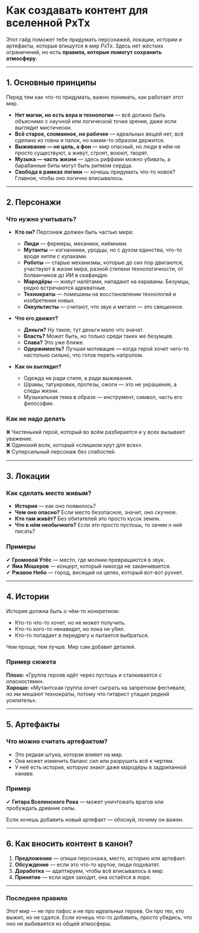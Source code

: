 # **Как создавать контент для вселенной РхТх**

Этот гайд поможет тебе придумать персонажей, локации, истории и артефакты, которые впишутся в мир РхТх. Здесь нет жёстких ограничений, но есть **правила, которые помогут сохранить атмосферу**.

---

## **1. Основные принципы**

Перед тем как что-то придумать, важно понимать, как работает этот мир.

- **Нет магии, но есть вера и технологии** — всё должно быть объяснимо с научной или логической точки зрения, даже если выглядит мистически.
- **Всё старое, сломанное, но рабочее** — идеальных вещей нет, всё сделано из говна и палок, но каким-то образом держится.
- **Выживание — не цель, а фон** — мир опасный, но люди в нём не просто существуют, а живут, строят, воюют, творят.
- **Музыка — часть жизни** — здесь риффами можно убивать, а барабанные биты могут быть ритмом сердца.
- **Свобода в рамках логики** — хочешь придумать что-то новое? Главное, чтобы оно логично вписывалось.

---

## **2. Персонажи**

### **Что нужно учитывать?**

- **Кто он?** Персонаж должен быть частью мира:
    
    - **Люди** — фермеры, механики, наёмники.
    - **Мутанты** — изгнанники, уродцы, но с духом единства, что-то вроде хиппи с кулаками.
    - **Роботы** — старые механизмы, которые до сих пор двигаются, участвуют в жизни мира, разной степени технологичности, от болванчиков до ИИ в скафандре.
    - **Мародёры** — живут налётами, нападают на караваны. Безумцы, редко встречаются адекватные.
    - **Технократы** — помешаны на восстановлении технологий и изобретении новых.
    - **Оккультисты** — считают, что звук и металл — это священное.
- **Что его движет?**
    
    - **Деньги?** Ну такое, тут деньги мало что значат.
    - **Власть?** Может быть, но только среди таких же безумцев.
    - **Слава?** Это уже ближе.
    - **Одержимость?** Лучшая мотивация — когда герой хочет чего-то настолько сильно, что готов переть напролом.
- **Как он выглядит?**
    
    - Одежда не ради стиля, а ради выживания.
    - Шрамы, татуировки, протезы, ожоги — это не украшения, а следы жизни.
    - Музыкальная тема в образе — инструмент, символ, часть его философии.

### **Как не надо делать**

❌ Чистенький герой, который во всём разбирается и у всех вызывает уважение.  
❌ Одинокий волк, который «слишком крут для всех».  
❌ Суперсильный персонаж без слабостей.

---

## **3. Локации**

### **Как сделать место живым?**

- **История** — как оно появилось?
- **Чем оно опасно?** Если место безопасное, значит, оно скучное.
- **Кто там живёт?** Без обитателей это просто кусок земли.
- **Что в нём необычного?** Если это просто пустошь, то зачем о ней писать?

### **Примеры**

✔ **Громовой Утёс** — место, где молнии превращаются в звук.  
✔ **Яма Мошеров** — концерт, который никогда не заканчивается.  
✔ **Ржавое Небо** — город, висящий на цепях, который вот-вот рухнет.

---

## **4. Истории**

История должна быть о чём-то конкретном:

- Кто-то что-то хочет, но не может получить.
- Кто-то кого-то ненавидит, но пока не убил.
- Кто-то попадает в передрягу и пытается выбраться.

Чем проще, тем лучше. Мир сам добавит деталей.

### **Пример сюжета**

**Плохо:** «Группа героев идёт через пустошь и сталкивается с опасностями».  
**Хорошо:** «Мутантская группа хочет сыграть на запретном фестивале, но им мешают технократы, потому что гитарист утащил редкий усилитель».

---

## **5. Артефакты**

### **Что можно считать артефактом?**

- Это редкая штука, которая влияет на мир.
- Она может изменить баланс сил или разрушить всё к чертям.
- У неё есть история, которую знают даже мародёры в задрипанной канаве.

### **Пример**

✔ **Гитара Вселенского Рока** — может уничтожать врагов или пробуждать древние силы.

Если хочешь добавить новый артефакт — обоснуй, почему он важен.

---

## **6. Как вносить контент в канон?**

1. **Предложение** — опиши персонажа, место, историю или артефакт.
2. **Обсуждение** — если это что-то крутое, люди подхватят.
3. **Доработка** — адаптируем, чтобы всё вписывалось в мир.
4. **Принятие** — если идея заходит, она остаётся в лоре.

---

### **Последнее правило**

Этот мир — не про пафос и не про идеальных героев. Он про тех, кто выжил, но не сдался. Если хочешь что-то добавить, просто убедись, что оно не выбивается из общей атмосферы.